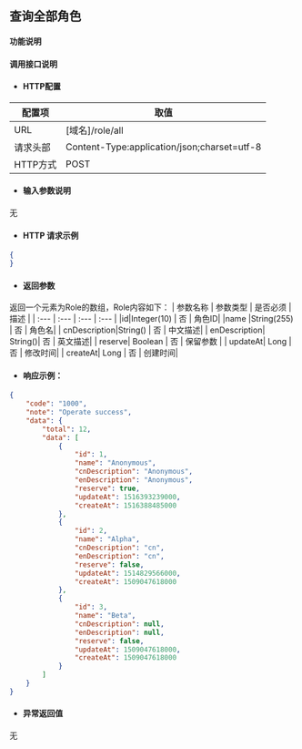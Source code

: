 ## 查询全部角色

#### 功能说明



#### 调用接口说明

* #### HTTP配置

| 配置项 | 取值 |
| --- | --- |
| URL | \[域名\]/role/all |
| 请求头部 | Content-Type:application/json;charset=utf-8 |
| HTTP方式 | POST|

* #### 输入参数说明
无


* #### HTTP 请求示例
```json
{
}
```

* #### 返回参数
返回一个元素为Role的数组，Role内容如下：
| 参数名称 | 参数类型 | 是否必须 | 描述 |
| :--- | :--- | :--- | :--- |
|id|Integer\(10\) | 否 | 角色ID|
|name |String\(255\) | 否 | 角色名|
| cnDescription|String\(\) | 否 | 中文描述|
| enDescription| String\(\)| 否 | 英文描述|
| reserve| Boolean | 否 | 保留参数 |
| updateAt| Long | 否 | 修改时间|
| createAt| Long | 否 | 创建时间|


* #### 响应示例：

```json
{
    "code": "1000",
    "note": "Operate success",
    "data": {
        "total": 12,
        "data": [
            {
                "id": 1,
                "name": "Anonymous",
                "cnDescription": "Anonymous",
                "enDescription": "Anonymous",
                "reserve": true,
                "updateAt": 1516393239000,
                "createAt": 1516388485000
            },
            {
                "id": 2,
                "name": "Alpha",
                "cnDescription": "cn",
                "enDescription": "cn",
                "reserve": false,
                "updateAt": 1514829566000,
                "createAt": 1509047618000
            },
            {
                "id": 3,
                "name": "Beta",
                "cnDescription": null,
                "enDescription": null,
                "reserve": false,
                "updateAt": 1509047618000,
                "createAt": 1509047618000
            }
        ]
    }
}
```

* #### 异常返回值

无



